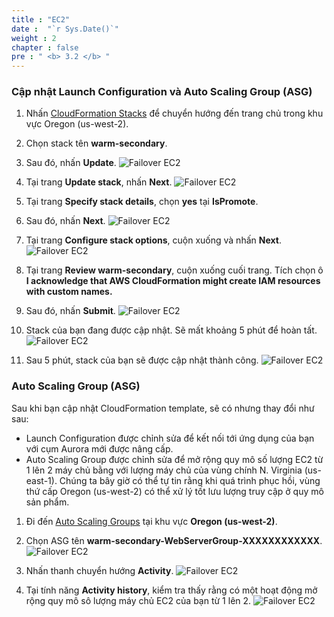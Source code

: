 ```yaml
---
title : "EC2"
date :  "`r Sys.Date()`" 
weight : 2 
chapter : false
pre : " <b> 3.2 </b> "
---
```


### Cập nhật Launch Configuration và Auto Scaling Group (ASG)

1. Nhấn [CloudFormation Stacks](https://us-west-2.console.aws.amazon.com/cloudformation/home?region=us-west-2#/stacks) để chuyển hướng đến trang chủ trong khu vực Oregon (us-west-2).
2. Chọn stack tên **warm-secondary**.
3. Sau đó, nhấn **Update**.
![Failover EC2](/images/3.failover/3.2.ec2/3.2.1ec2.png?width=90pc)

4. Tại trang **Update stack**, nhấn **Next**.
![Failover EC2](/images/3.failover/3.2.ec2/3.2.2ec2.png?width=90pc)

5. Tại trang **Specify stack details**, chọn **yes** tại **IsPromote**.
6. Sau đó, nhấn **Next**.
![Failover EC2](/images/3.failover/3.2.ec2/3.2.3ec2.png?width=90pc)

7. Tại trang **Configure stack options**, cuộn xuống và nhấn **Next**.
![Failover EC2](/images/3.failover/3.2.ec2/3.2.4ec2.png?width=90pc)

8. Tại trang **Review warm-secondary**, cuộn xuống cuối trang. Tích chọn ô **I acknowledge that AWS CloudFormation might create IAM resources with custom names.**
9. Sau đó, nhấn **Submit**.
![Failover EC2](/images/3.failover/3.2.ec2/3.2.5ec2.png?width=90pc)

10. Stack của bạn đang được cập nhật. Sẽ mất khoảng 5 phút để hoàn tất.
![Failover EC2](/images/3.failover/3.2.ec2/3.2.6ec2.png?width=90pc)

11. Sau 5 phút, stack của bạn sẽ được cập nhật thành công.
![Failover EC2](/images/3.failover/3.2.ec2/3.2.7ec2.png?width=90pc)


### Auto Scaling Group (ASG)
Sau khi bạn cập nhật CloudFormation template, sẽ có nhưng thay đổi như sau:
+ Launch Configuration được chỉnh sửa để kết nối tới ứng dụng của bạn với cụm Aurora mới được nâng cấp.
+ Auto Scaling Group được chỉnh sửa để mở rộng quy mô số lượng EC2 từ 1 lên 2 máy chủ bằng với lượng máy chủ của vùng chính N. Virginia (us-east-1).
Chúng ta bây giờ có thể tự tin rằng khi quá trình phục hồi, vùng thứ cấp Oregon (us-west-2) có thể xử lý tốt lưu lượng truy cập ở quy mô sản phẩm.
1. Đi đến [Auto Scaling Groups](https://us-west-2.console.aws.amazon.com/ec2/home?region=us-west-2#AutoScalingGroups:) tại khu vực **Oregon (us-west-2)**.
2. Chọn ASG tên **warm-secondary-WebServerGroup-XXXXXXXXXXXX**.
![Failover EC2](/images/3.failover/3.2.ec2/3.2.8ec2.png?width=90pc)

3. Nhấn thanh chuyển hướng **Activity**.
![Failover EC2](/images/3.failover/3.2.ec2/3.2.9ec2.png?width=90pc)

4. Tại tính năng **Activity history**, kiểm tra thấy rằng có một hoạt động mở rộng quy mô sô lượng máy chủ EC2 của bạn từ 1 lên 2.
![Failover EC2](/images/3.failover/3.2.ec2/3.2.10ec2.png?width=90pc)








